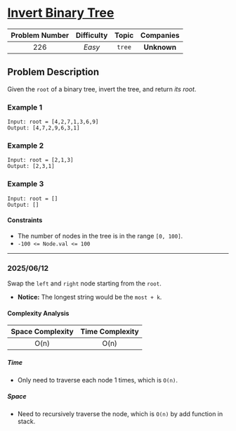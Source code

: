 # [Invert Binary Tree](https://leetcode.com/problems/invert-binary-tree/)

| Problem Number | Difficulty | Topic | Companies |
| :--: | :--: |:--:|:--:|
| 226  | *Easy*  | `tree` | **Unknown** |

## Problem Description

Given the `root` of a binary tree, invert the tree, and return *its root*.

### Example 1

```text
Input: root = [4,2,7,1,3,6,9]
Output: [4,7,2,9,6,3,1]
```

### Example 2

```text
Input: root = [2,1,3]
Output: [2,3,1]
```

### Example 3

```text
Input: root = []
Output: []
```

#### Constraints

- The number of nodes in the tree is in the range `[0, 100]`.
- `-100 <= Node.val <= 100`

---

### 2025/06/12

Swap the `left` and `right` node starting from the `root`.

- **Notice:** The longest string would be the `most + k`.

#### Complexity Analysis

| Space Complexity | Time Complexity |
| :--: | :--: |
| O(n)  | O(n)|

##### Time

- Only need to traverse each node 1 times, which is `O(n)`.

##### Space

- Need to recursively traverse the node, which is `O(n)` by add function in stack.
